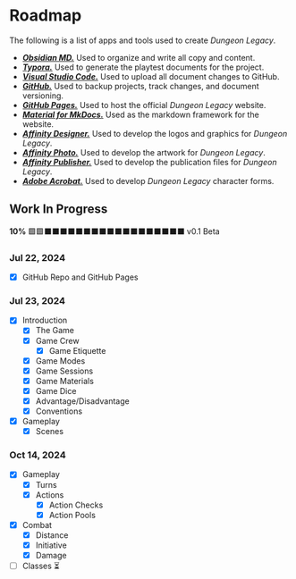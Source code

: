 # Roadmap

The following is a list of apps and tools used to create *Dungeon Legacy*.

* ***[Obsidian MD.](https://obsidian.md)*** Used to organize and write all copy and content.
* ***[Typora.](https://typora.io)*** Used to generate the playtest documents for the project.
* ***[Visual Studio Code.](https://code.visualstudio.com)*** Used to upload all document changes to GitHub.
* ***[GitHub.](https://github.com)*** Used to backup projects, track changes, and document versioning.
* ***[GitHub Pages.](https://pages.github.com)*** Used to host the official *Dungeon Legacy* website.
* ***[Material for MkDocs.](https://squidfunk.github.io/mkdocs-material/)*** Used as the markdown framework for the website.
* ***[Affinity Designer.](https://affinity.serif.com/en-us/designer/)*** Used to develop the logos and graphics for *Dungeon Legacy*.
* ***[Affinity Photo.](https://affinity.serif.com/en-us/photo/)*** Used to develop the artwork for *Dungeon Legacy*.
* ***[Affinity Publisher.](https://affinity.serif.com/en-us/publisher/)*** Used to develop the publication files for *Dungeon Legacy*.
* ***[Adobe Acrobat.](https://www.adobe.com/acrobat)*** Used to develop *Dungeon Legacy* character forms.

## Work In Progress

**10%** 🟩🟩⬛️⬛️⬛️⬛️⬛️⬛️⬛️⬛️⬛️⬛️⬛️⬛️⬛️⬛️⬛️⬛️⬛️⬛️ v0.1 Beta

### Jul 22, 2024

- [x] GitHub Repo and GitHub Pages

### Jul 23, 2024

- [x] Introduction
	- [x] The Game
	- [x] Game Crew
		- [x] Game Etiquette
	- [x] Game Modes
	- [x] Game Sessions
	- [x] Game Materials
	- [x] Game Dice
	- [x] Advantage/Disadvantage
	- [x] Conventions
- [x] Gameplay
	- [x] Scenes

### Oct 14, 2024

- [x] Gameplay
	- [x] Turns
	- [x] Actions
		- [x] Action Checks
		- [x] Action Pools
- [x] Combat
	- [x] Distance
	- [x] Initiative
	- [x] Damage
- [ ] Classes ⏳
